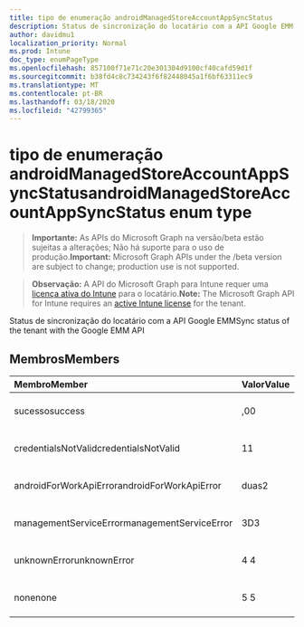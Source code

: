 ```yaml
---
title: tipo de enumeração androidManagedStoreAccountAppSyncStatus
description: Status de sincronização do locatário com a API Google EMM
author: davidmu1
localization_priority: Normal
ms.prod: Intune
doc_type: enumPageType
ms.openlocfilehash: 857100f71e71c20e301304d9100cf40cafd59d1f
ms.sourcegitcommit: b38fd4c8c734243f6f82448045a1f6bf63311ec9
ms.translationtype: MT
ms.contentlocale: pt-BR
ms.lasthandoff: 03/18/2020
ms.locfileid: "42799365"
---
```

# <a name="androidmanagedstoreaccountappsyncstatus-enum-type"></a><span data-ttu-id="026dc-103">tipo de enumeração androidManagedStoreAccountAppSyncStatus</span><span class="sxs-lookup"><span data-stu-id="026dc-103">androidManagedStoreAccountAppSyncStatus enum type</span></span>

> <span data-ttu-id="026dc-104">**Importante:** As APIs do Microsoft Graph na versão/beta estão sujeitas a alterações; Não há suporte para o uso de produção.</span><span class="sxs-lookup"><span data-stu-id="026dc-104">**Important:** Microsoft Graph APIs under the /beta version are subject to change; production use is not supported.</span></span>

> <span data-ttu-id="026dc-105">**Observação:** A API do Microsoft Graph para Intune requer uma [licença ativa do Intune](https://go.microsoft.com/fwlink/?linkid=839381) para o locatário.</span><span class="sxs-lookup"><span data-stu-id="026dc-105">**Note:** The Microsoft Graph API for Intune requires an [active Intune license](https://go.microsoft.com/fwlink/?linkid=839381) for the tenant.</span></span>

<span data-ttu-id="026dc-106">Status de sincronização do locatário com a API Google EMM</span><span class="sxs-lookup"><span data-stu-id="026dc-106">Sync status of the tenant with the Google EMM API</span></span>

## <a name="members"></a><span data-ttu-id="026dc-107">Membros</span><span class="sxs-lookup"><span data-stu-id="026dc-107">Members</span></span>
|<span data-ttu-id="026dc-108">Membro</span><span class="sxs-lookup"><span data-stu-id="026dc-108">Member</span></span>|<span data-ttu-id="026dc-109">Valor</span><span class="sxs-lookup"><span data-stu-id="026dc-109">Value</span></span>|<span data-ttu-id="026dc-110">Descrição</span><span class="sxs-lookup"><span data-stu-id="026dc-110">Description</span></span>|
|:---|:---|:---|
|<span data-ttu-id="026dc-111">sucesso</span><span class="sxs-lookup"><span data-stu-id="026dc-111">success</span></span>|<span data-ttu-id="026dc-112">,0</span><span class="sxs-lookup"><span data-stu-id="026dc-112">0</span></span>|<span data-ttu-id="026dc-113">Ainda não documentado</span><span class="sxs-lookup"><span data-stu-id="026dc-113">Not yet documented</span></span>|
|<span data-ttu-id="026dc-114">credentialsNotValid</span><span class="sxs-lookup"><span data-stu-id="026dc-114">credentialsNotValid</span></span>|<span data-ttu-id="026dc-115">1</span><span class="sxs-lookup"><span data-stu-id="026dc-115">1</span></span>|<span data-ttu-id="026dc-116">Ainda não documentado</span><span class="sxs-lookup"><span data-stu-id="026dc-116">Not yet documented</span></span>|
|<span data-ttu-id="026dc-117">androidForWorkApiError</span><span class="sxs-lookup"><span data-stu-id="026dc-117">androidForWorkApiError</span></span>|<span data-ttu-id="026dc-118">duas</span><span class="sxs-lookup"><span data-stu-id="026dc-118">2</span></span>|<span data-ttu-id="026dc-119">Ainda não documentado</span><span class="sxs-lookup"><span data-stu-id="026dc-119">Not yet documented</span></span>|
|<span data-ttu-id="026dc-120">managementServiceError</span><span class="sxs-lookup"><span data-stu-id="026dc-120">managementServiceError</span></span>|<span data-ttu-id="026dc-121">3D</span><span class="sxs-lookup"><span data-stu-id="026dc-121">3</span></span>|<span data-ttu-id="026dc-122">Ainda não documentado</span><span class="sxs-lookup"><span data-stu-id="026dc-122">Not yet documented</span></span>|
|<span data-ttu-id="026dc-123">unknownError</span><span class="sxs-lookup"><span data-stu-id="026dc-123">unknownError</span></span>|<span data-ttu-id="026dc-124">4 </span><span class="sxs-lookup"><span data-stu-id="026dc-124">4</span></span>|<span data-ttu-id="026dc-125">Ainda não documentado</span><span class="sxs-lookup"><span data-stu-id="026dc-125">Not yet documented</span></span>|
|<span data-ttu-id="026dc-126">none</span><span class="sxs-lookup"><span data-stu-id="026dc-126">none</span></span>|<span data-ttu-id="026dc-127">5 </span><span class="sxs-lookup"><span data-stu-id="026dc-127">5</span></span>|<span data-ttu-id="026dc-128">Ainda não documentado</span><span class="sxs-lookup"><span data-stu-id="026dc-128">Not yet documented</span></span>|



